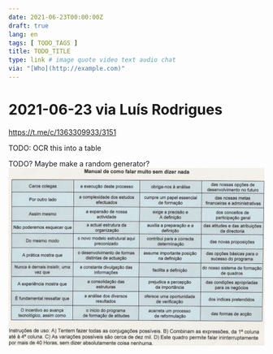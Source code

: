 ```yaml
---
date: 2021-06-23T00:00:00Z
draft: true
lang: en
tags: [ TODO_TAGS ]
title: TODO_TITLE
type: link # image quote video text audio chat
via: "[Who](http://example.com)"
---
```



# 2021-06-23 via Luís Rodrigues
https://t.me/c/1363309933/3151

TODO: OCR this into a table

TODO? Maybe make a random generator?
![2021-06-23 via Luís Rodrigues](2021-06-23%20via%20Luís%20Rodrigues.jpeg)

